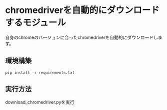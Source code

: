# chromedriverを自動的にダウンロードするモジュール
自身のchromeのバージョンに合ったchromedriverを自動的にダウンロードします。

## 環境構築
`pip install -r requirements.txt`

## 実行方法
download_chromedriver.pyを実行

